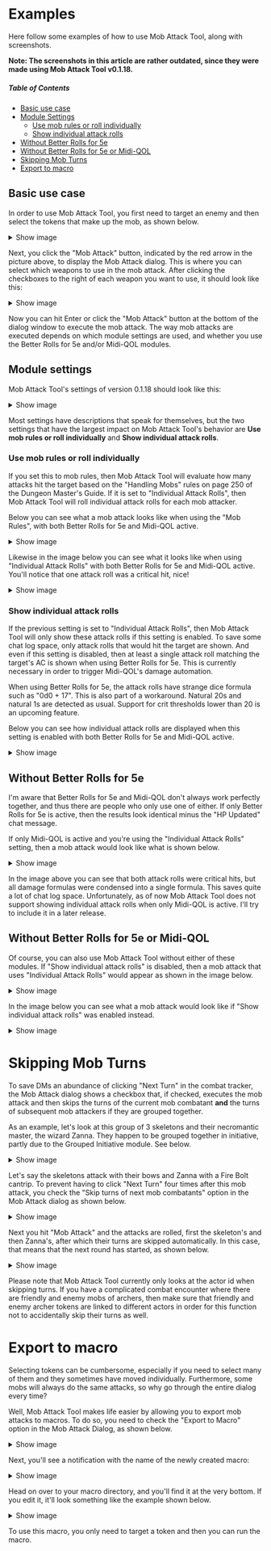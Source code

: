 # Examples
Here follow some examples of how to use Mob Attack Tool, along with screenshots. 

<strong>Note: The screenshots in this article are rather outdated, since they were made using Mob Attack Tool v0.1.18.</strong>

##### Table of Contents
* [Basic use case](#basic-use-case)
* [Module Settings](#module-settings)
  * [Use mob rules or roll individually](#use-mob-rules-or-roll-individually)
  * [Show individual attack rolls](#show-individual-attack-rolls)
* [Without Better Rolls for 5e](#without-better-rolls-for-5e)
* [Without Better Rolls for 5e or Midi-QOL](#without-better-rolls-for-5e-or-midi-qol)
* [Skipping Mob Turns](#skipping-mob-turns)
* [Export to macro](#export-to-macro)

## Basic use case
In order to use Mob Attack Tool, you first need to target an enemy and then select the tokens that make up the mob, as shown below.

<details>
  <summary>Show image</summary>

  <img width="1185" alt="screenshot_mat_1_select_target" src="https://user-images.githubusercontent.com/17188192/113690475-bbe7f300-96cb-11eb-8182-5e3047712f1d.png">
</details>

Next, you click the "Mob Attack" button, indicated by the red arrow in the picture above, to display the Mob Attack dialog. This is where you can select which weapons to use in the mob attack. After clicking the checkboxes to the right of each weapon you want to use, it should look like this:

<details>
  <summary>Show image</summary>

  <img width="1185" alt="screenshot_mat_3_mob_attack_dialog" src="https://user-images.githubusercontent.com/17188192/113690951-3fa1df80-96cc-11eb-8491-0bcf76555866.png">
</details>

Now you can hit Enter or click the "Mob Attack" button at the bottom of the dialog window to execute the mob attack. The way mob attacks are executed depends on which module settings are used, and whether you use the Better Rolls for 5e and/or Midi-QOL modules. 

## Module settings
Mob Attack Tool's settings of version 0.1.18 should look like this:

<details>
  <summary>Show image</summary>

  <img width="597" alt="screenshot_mat_17_settings_1" src="https://user-images.githubusercontent.com/17188192/113692034-64e31d80-96cd-11eb-8299-0b654b2c8be9.png">
</details>

Most settings have descriptions that speak for themselves, but the two settings that have the largest impact on Mob Attack Tool's behavior are **Use mob rules or roll individually** and **Show individual attack rolls**. 

### Use mob rules or roll individually
If you set this to mob rules, then Mob Attack Tool will evaluate how many attacks hit the target based on the "Handling Mobs" rules on page 250 of the Dungeon Master's Guide. If it is set to "Individual Attack Rolls", then Mob Attack Tool will roll individual attack rolls for each mob attacker.

Below you can see what a mob attack looks like when using the "Mob Rules", with both Better Rolls for 5e and Midi-QOL active.

<details>
  <summary>Show image</summary>

  <img width="1185" alt="screenshot_mat_6_mob_rules_damage_cards_betterrolls_midi" src="https://user-images.githubusercontent.com/17188192/113693882-61509600-96cf-11eb-85ef-26dc2c6785c4.png">
</details>

Likewise in the image below you can see what it looks like when using "Individual Attack Rolls" with both Better Rolls for 5e and Midi-QOL active. You'll notice that one attack roll was a critical hit, nice!

<details>
  <summary>Show image</summary>

  <img width="1185" alt="screenshot_mat_7_individual_rolls_betterrolls_idi" src="https://user-images.githubusercontent.com/17188192/113694151-ad033f80-96cf-11eb-8b11-7f61bd594ae6.png">
</details>

### Show individual attack rolls
If the previous setting is set to "Individual Attack Rolls", then Mob Attack Tool will only show these attack rolls if this setting is enabled. To save some chat log space, only attack rolls that would hit the target are shown. And even if this setting is disabled, then at least a single attack roll matching the target's AC is shown when using Better Rolls for 5e. This is currently necessary in order to trigger Midi-QOL's damage automation.

When using Better Rolls for 5e, the attack rolls have strange dice formula such as "0d0 +  17". This is also part of a workaround. Natural 20s and natural 1s are detected as usual. Support for crit thresholds lower than 20 is an upcoming feature.

Below you can see how individual attack rolls are displayed when this setting is enabled with both Better Rolls for 5e and Midi-QOL active.

<details>
  <summary>Show image</summary>

  <img width="1185" alt="screenshot_mat_8_show_individual_rolls_betterrolls_midi" src="https://user-images.githubusercontent.com/17188192/113694373-f5baf880-96cf-11eb-98a1-e946776e0be3.png">
</details>

## Without Better Rolls for 5e
I'm aware that Better Rolls for 5e and Midi-QOL don't always work perfectly together, and thus there are people who only use one of either. If only Better Rolls for 5e is active, then the results look identical minus the "HP Updated" chat message.

If only Midi-QOL is active and you're using the "Individual Attack Rolls" setting, then a mob attack would look like what is shown below.

<details>
  <summary>Show image</summary>

  <img width="1185" alt="screenshot_mat_9_individual_rolls_midi" src="https://user-images.githubusercontent.com/17188192/113694687-5b0ee980-96d0-11eb-970b-b61585d023a2.png">
</details>

In the image above you can see that both attack rolls were critical hits, but all damage formulas were condensed into a single formula. This saves quite a lot of chat log space. Unfortunately, as of now Mob Attack Tool does not support showing individual attack rolls when only Midi-QOL is active. I'll try to include it in a later release.

## Without Better Rolls for 5e or Midi-QOL
Of course, you can also use Mob Attack Tool without either of these modules. If "Show individual attack rolls" is disabled, then a mob attack that uses "Individual Attack Rolls" would appear as shown in the image below.

<details>
  <summary>Show image</summary>

  <img width="1185" alt="screenshot_mat_10_individual_rolls_no_mods" src="https://user-images.githubusercontent.com/17188192/113696165-f0f74400-96d1-11eb-8b30-4b3ba31a7a4f.png">
</details>

In the image below you can see what a mob attack would look like if "Show individual attack rolls" was enabled instead.

<details>
  <summary>Show image</summary>

  <img width="1185" alt="screenshot_mat_11_show_individual_rolls_no_mods" src="https://user-images.githubusercontent.com/17188192/113696314-1f751f00-96d2-11eb-8f9b-d3a19e16f3a6.png">
</details>

# Skipping Mob Turns

To save DMs an abundance of clicking "Next Turn" in the combat tracker, the Mob Attack dialog shows a checkbox that, if checked, executes the mob attack and then skips the turns of the current mob combatant **and** the turns of subsequent mob attackers if they are grouped together.

As an example, let's look at this group of 3 skeletons and their necromantic master, the wizard Zanna. They happen to be grouped together in initiative, partly due to the Grouped Initiative module. See below.

<details>
  <summary>Show image</summary>

  <img width="1185" alt="screenshot_mat_12_skip_turn_1" src="https://user-images.githubusercontent.com/17188192/113696789-b93ccc00-96d2-11eb-9ecf-2501f681b10c.png">
</details>

Let's say the skeletons attack with their bows and Zanna with a Fire Bolt cantrip. To prevent having to click "Next Turn" four times after this mob attack, you check the "Skip turns of next mob combatants" option in the Mob Attack dialog as shown below.

<details>
  <summary>Show image</summary>

  <img width="1185" alt="screenshot_mat_13_skip_turn_2" src="https://user-images.githubusercontent.com/17188192/113697075-06b93900-96d3-11eb-94f2-789b72719350.png">
</details>

Next you hit "Mob Attack" and the attacks are rolled, first the skeleton's and then Zanna's, after which their turns are skipped automatically. In this case, that means that the next round has started, as shown below.

<details>
  <summary>Show image</summary>

  <img width="1185" alt="screenshot_mat_14_skip_turn_3" src="https://user-images.githubusercontent.com/17188192/113697216-310af680-96d3-11eb-8426-552edd36ce96.png">
</details>

Please note that Mob Attack Tool currently only looks at the actor id when skipping turns. If you have a complicated combat encounter where there are friendly and enemy mobs of archers, then make sure that friendly and enemy archer tokens are linked to different actors in order for this function not to accidentally skip their turns as well.

# Export to macro
Selecting tokens can be cumbersome, especially if you need to select many of them and they sometimes have moved individually. Furthermore, some mobs will always do the same attacks, so why go through the entire dialog every time? 

Well, Mob Attack Tool makes life easier by allowing you to export mob attacks to macros. To do so, you need to check the "Export to Macro" option in the Mob Attack Dialog, as shown below.

<details>
  <summary>Show image</summary>

  <img width="1185" alt="screenshot_mat_5_mob_attack_dialog_macro" src="https://user-images.githubusercontent.com/17188192/113697852-12592f80-96d4-11eb-93cc-8c6fbcfac0b1.png">
</details>

Next, you'll see a notification with the name of the newly created macro:

<details>
  <summary>Show image</summary>

  <img width="1185" alt="screenshot_mat_15_macro_notification" src="https://user-images.githubusercontent.com/17188192/113697908-2735c300-96d4-11eb-8f9f-d1708d5df447.png">
</details>

Head on over to your macro directory, and you'll find it at the very bottom. If you edit it, it'll look something like the example shown below.

<details>
  <summary>Show image</summary>

  <img width="1185" alt="screenshot_mat_16_macro_edit" src="https://user-images.githubusercontent.com/17188192/113698013-4cc2cc80-96d4-11eb-9b8e-281b9895c62c.png">
</details>

To use this macro, you only need to target a token and then you can run the macro. 
